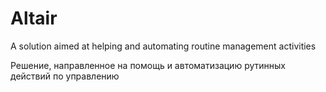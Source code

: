 # Altair
A solution aimed at helping and automating routine management activities 

Решение, направленное на помощь и автоматизацию рутинных действий по управлению
